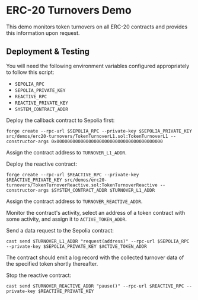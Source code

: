# ERC-20 Turnovers Demo

This demo monitors token turnovers on all ERC-20 contracts and provides this information upon request.

## Deployment & Testing

You will need the following environment variables configured appropriately to follow this script:

* `SEPOLIA_RPC`
* `SEPOLIA_PRIVATE_KEY`
* `REACTIVE_RPC`
* `REACTIVE_PRIVATE_KEY`
* `SYSTEM_CONTRACT_ADDR`

Deploy the callback contract to Sepolia first:

```
forge create --rpc-url $SEPOLIA_RPC --private-key $SEPOLIA_PRIVATE_KEY src/demos/erc20-turnovers/TokenTurnoverL1.sol:TokenTurnoverL1 --constructor-args 0x0000000000000000000000000000000000000000
```

Assign the contract address to `TURNOVER_L1_ADDR`.

Deploy the reactive contract:

```
forge create --rpc-url $REACTIVE_RPC --private-key $REACTIVE_PRIVATE_KEY src/demos/erc20-turnovers/TokenTurnoverReactive.sol:TokenTurnoverReactive --constructor-args $SYSTEM_CONTRACT_ADDR $TURNOVER_L1_ADDR
```

Assign the contract address to `TURNOVER_REACTIVE_ADDR`.

Monitor the contract's activity, select an address of a token contract with some activity, and assign it to `ACTIVE_TOKEN_ADDR`.

Send a data request to the Sepolia contract:

```
cast send $TURNOVER_L1_ADDR "request(address)" --rpc-url $SEPOLIA_RPC --private-key $SEPOLIA_PRIVATE_KEY $ACTIVE_TOKEN_ADDR
```

The contract should emit a log record with the collected turnover data of the specified token shortly thereafter.

Stop the reactive contract:

```
cast send $TURNOVER_REACTIVE_ADDR "pause()" --rpc-url $REACTIVE_RPC --private-key $REACTIVE_PRIVATE_KEY
```
